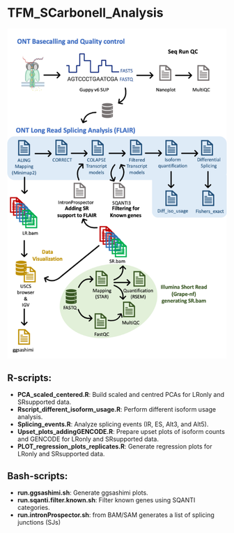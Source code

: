 # TFM_SCarbonell_Analysis

![Workflow](workflow.png)

## R-scripts:

- **PCA_scaled_centered.R**: Build scaled and centred PCAs for LRonly and SRsupported data.
- **Rscript_different_isoform_usage.R**: Perform different isoform usage analysis.
- **Splicing_events.R**: Analyze splicing events (IR, ES, Alt3, and Alt5).
- **Upset_plots_addingGENCODE.R**: Prepare upset plots of isoform counts and GENCODE for LRonly and SRsupported data.
- **PLOT_regression_plots_replicates.R**: Generate regression plots for LRonly and SRsupported data.

## Bash-scripts:

- **run.ggsashimi.sh**: Generate ggsashimi plots.
- **run.sqanti.filter.known.sh**: Filter known genes using SQANTI categories.
- **run.intronProspector.sh**: from BAM/SAM generates a list of splicing junctions (SJs)
